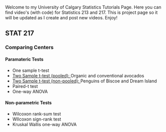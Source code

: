 
Welcome to my University of Calgary Statistics Tutorials Page. Here you can find video's (with code) for Statistics 213 and 217. This is project page so it will be updated as I create and post new videos. Enjoy! 

## STAT 217
### Comparing Centers
#### Paramateric Tests 
* One sample t-test
* <a href="https://merrickmath.github.io/MerrickMath.github.io-UofCStats/Centers/PooledT.html"> Two Sample t-test (pooled): </a> Organic and conventional avocados
* <a href="https://merrickmath.github.io/MerrickMath.github.io-UofCStats/Centers/NonPooledT.html"> Two Sample t-test (non-pooled): </a> Penguins of Biscoe and Dream Island 
* Paired-t test 
* One-way ANOVA

#### Non-parametric Tests 
* Wilcoxon rank-sum test 
* WIlcoxon sign-rank test
* Kruskal Wallis one-way ANOVA 








